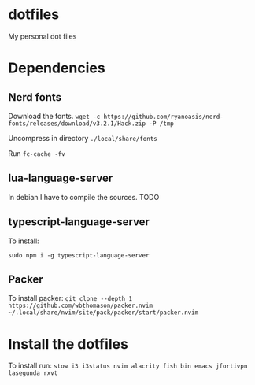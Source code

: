 # dotfiles
My personal dot files

# Dependencies

## Nerd fonts

Download the fonts.
```wget -c https://github.com/ryanoasis/nerd-fonts/releases/download/v3.2.1/Hack.zip -P /tmp```

Uncompress in directory ```./local/share/fonts```

Run ```fc-cache -fv```

## lua-language-server

In debian I have to compile the sources. TODO

## typescript-language-server

To install:

```sudo npm i -g typescript-language-server```

## Packer

To install packer:
```git clone --depth 1 https://github.com/wbthomason/packer.nvim ~/.local/share/nvim/site/pack/packer/start/packer.nvim```

# Install the dotfiles

To install run:
```stow i3 i3status nvim alacrity fish bin emacs jfortivpn lasegunda rxvt```

